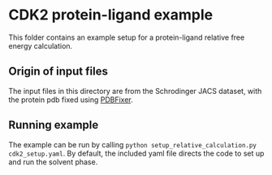 # CDK2 protein-ligand example

This folder contains an example setup for a protein-ligand relative free energy calculation.

## Origin of input files

The input files in this directory are from the Schrodinger JACS dataset, with the protein pdb fixed using [PDBFixer](https://github.com/pandegroup/pdbfixer).

## Running example

The example can be run by calling `python setup_relative_calculation.py cdk2_setup.yaml`. By default, the included yaml file directs the code to set up and run the solvent phase. 